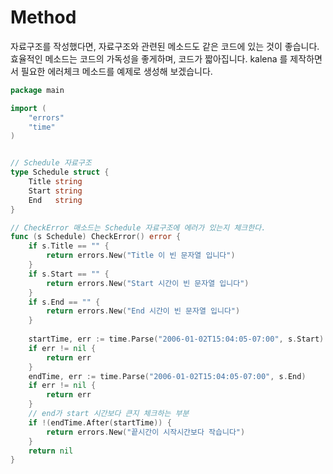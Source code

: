 # Method

자료구조를 작성했다면, 자료구조와 관련된 메소드도 같은 코드에 있는 것이 좋습니다.
효율적인 메소드는 코드의 가독성을 좋게하며, 코드가 짧아집니다.
kalena 를 제작하면서 필요한 에러체크 메소드를 예제로 생성해 보겠습니다.

```go
package main

import (
	"errors"
	"time"
)


// Schedule 자료구조
type Schedule struct {
	Title string
	Start string
	End   string
}

// CheckError 매소드는 Schedule 자료구조에 에러가 있는지 체크한다.
func (s Schedule) CheckError() error {
	if s.Title == "" {
		return errors.New("Title 이 빈 문자열 입니다")
	}
	if s.Start == "" {
		return errors.New("Start 시간이 빈 문자열 입니다")
	}
	if s.End == "" {
		return errors.New("End 시간이 빈 문자열 입니다")
	}
	
	startTime, err := time.Parse("2006-01-02T15:04:05-07:00", s.Start)
	if err != nil {
		return err
	}
	endTime, err := time.Parse("2006-01-02T15:04:05-07:00", s.End)
	if err != nil {
		return err
	}
	// end가 start 시간보다 큰지 체크하는 부분
	if !(endTime.After(startTime)) {
		return errors.New("끝시간이 시작시간보다 작습니다")
	}
	return nil
}
```